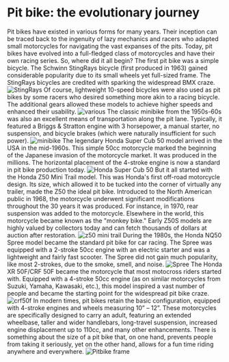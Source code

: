 # Pit bike: the evolutionary journey

Pit bikes have existed in various forms for many years. Their inception can be traced back to the ingenuity of lazy mechanics and racers who adapted small motorcycles for navigating the vast expanses of the pits. Today, pit bikes have evolved into a full-fledged class of motorcycles and have their own racing series. So, where did it all begin? The first pit bike was a simple bicycle. The Schwinn StingRays bicycle (first produced in 1963) gained considerable popularity due to its small wheels yet full-sized frame. The StingRays bicycles are credited with sparking the widespread BMX craze. ![StingRays](../../../static/img/3e3761.jpg "StingRays") Of course, lightweight 10-speed bicycles were also used as pit bikes by some racers who desired something more akin to a racing bicycle. The additional gears allowed these models to achieve higher speeds and enhanced their usability. ![various](../../../static/img/b0b5cf.jpg "various") The classic minibike from the 1950s-60s was also an excellent means of transportation along the pit lane. Typically, it featured a Briggs &amp; Stratton engine with 3 horsepower, a manual starter, no suspension, and bicycle brakes (which were naturally insufficient for such power). ![minibike](../../../static/img/e7f816.jpg "minibike") The legendary Honda Super Cub 50 model arrived in the USA in the mid-1960s. This simple 50cc motorcycle marked the beginning of the Japanese invasion of the motorcycle market. It was produced in the millions. The horizontal placement of the 4-stroke engine is now a standard in pit bike production today. ![Honda Super Cub 50](../../../static/img/02c8c4.jpg "Honda Super Cub 50") But it all started with the Honda Z50 Mini Trail model. This was Honda's first off-road motorcycle design. Its size, which allowed it to be tucked into the corner of virtually any trailer, made the Z50 the ideal pit bike. Introduced to the North American public in 1968, the motorcycle underwent significant modifications throughout the 30 years it was produced. For instance, in 1970, rear suspension was added to the motorcycle. Elsewhere in the world, this motorcycle became known as the "monkey bike." Early Z50S models are highly valued by collectors today and can fetch thousands of dollars at auction after restoration. ![z50 mini trail](../../../static/img/74c2a7.jpg "z50 mini trail") During the 1980s, the Honda NQ50 Spree model became the standard pit bike for car racing. The Spree was equipped with a 2-stroke 50cc engine with an electric starter and was a lightweight and fairly fast scooter. The Spree did not gain much popularity, like most 2-strokes, due to the smoke, smell, and noise. ![Spree](../../../static/img/db0f92.jpg "Spree") The Honda XR 50F/CRF 50F became the motorcycle that most motocross riders started with. Equipped with a 4-stroke 50cc engine (as on similar motorcycles from Suzuki, Yamaha, Kawasaki, etc.), this model inspired a vast number of people and became the starting point for the widespread pit bike craze. ![crf50f](../../../static/img/c2fa4f.jpg "crf50f") In modern times, pit bikes retain the basic configuration, equipped with 4-stroke engines and wheels measuring 10” – 12”. These motorcycles are specifically designed to carry an adult, featuring an extended wheelbase, taller and wider handlebars, long-travel suspension, increased engine displacement up to 110cc, and many other enhancements. There is something about the size of a pit bike that, on one hand, prevents people from taking it seriously, yet on the other hand, allows for a fun time riding anywhere and everywhere. ![Pitbike frame](../../../static/img/b0a6ea.jpg "Pitbike frame")
